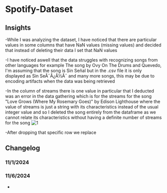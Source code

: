 # Spotify-Dataset
 
## Insights

-While I was analyzing the dataset, I have noticed that there are particular values in some columns that have NaN values (missing values) and decided that instead of deleting their data I set that NaN values

-I have noticed aswell that the data struggles with recognizing songs from other languages for example The song by Ovy On The Drums and Quevedo, I'm assuming that the song is Sin Señal but in the .csv file it is only displayed as Sin SeÃ¯Â¿Â½Ã¯ and many more songs, this may be due to encoding artifacts when the data was being retrieved

-In the column of streams there is one value in particular that I deducted was an error in the data gathering which is for the streams for the song "Love Grows (Where My Rosemary Goes)" by Edison Lighthouse where the value of streams is just a string with its characteristics instead of the usual integer value and so I deleted the song entirely from the dataframe as we cannot relate its characteristics without having a definite number of streams for the song
![1](https://github.com/user-attachments/assets/3589ad54-d3d1-4ff6-aa56-9b836fb1e4ff)

-After dropping that specific row we replace 
## Changelog
### 11/1/2024 

### 11/6/2024 
-

